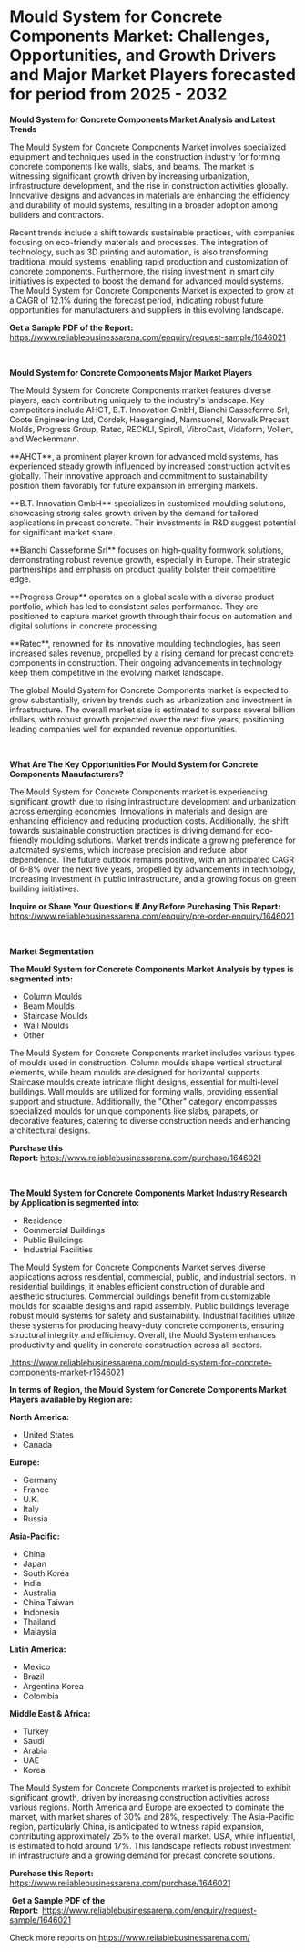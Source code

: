 <p><h1>Mould System for Concrete Components Market: Challenges, Opportunities, and Growth Drivers and Major Market Players forecasted for period from 2025 - 2032</h1></p><p><strong>Mould System for Concrete Components Market Analysis and Latest Trends</strong></p>
<p><p>The Mould System for Concrete Components Market involves specialized equipment and techniques used in the construction industry for forming concrete components like walls, slabs, and beams. The market is witnessing significant growth driven by increasing urbanization, infrastructure development, and the rise in construction activities globally. Innovative designs and advances in materials are enhancing the efficiency and durability of mould systems, resulting in a broader adoption among builders and contractors.</p><p>Recent trends include a shift towards sustainable practices, with companies focusing on eco-friendly materials and processes. The integration of technology, such as 3D printing and automation, is also transforming traditional mould systems, enabling rapid production and customization of concrete components. Furthermore, the rising investment in smart city initiatives is expected to boost the demand for advanced mould systems. The Mould System for Concrete Components Market is expected to grow at a CAGR of 12.1% during the forecast period, indicating robust future opportunities for manufacturers and suppliers in this evolving landscape.</p></p>
<p><strong>Get a Sample PDF of the Report:&nbsp;</strong> <a href="https://www.reliablebusinessarena.com/enquiry/request-sample/1646021?utm_campaign=3211&utm_medium=2&utm_source=Github&utm_content=ia&utm_term=29032025&utm_id=mould-system-for-concrete-components">https://www.reliablebusinessarena.com/enquiry/request-sample/1646021</a></p>
<p>&nbsp;</p>
<p><strong>Mould System for Concrete Components Major Market Players</strong></p>
<p><p>The Mould System for Concrete Components market features diverse players, each contributing uniquely to the industry's landscape. Key competitors include AHCT, B.T. Innovation GmbH, Bianchi Casseforme Srl, Coote Engineering Ltd, Cordek, Haegangind, Namsuonel, Norwalk Precast Molds, Progress Group, Ratec, RECKLI, Spiroll, VibroCast, Vidaform, Vollert, and Weckenmann.</p><p>**AHCT**, a prominent player known for advanced mold systems, has experienced steady growth influenced by increased construction activities globally. Their innovative approach and commitment to sustainability position them favorably for future expansion in emerging markets.</p><p>**B.T. Innovation GmbH** specializes in customized moulding solutions, showcasing strong sales growth driven by the demand for tailored applications in precast concrete. Their investments in R&D suggest potential for significant market share.</p><p>**Bianchi Casseforme Srl** focuses on high-quality formwork solutions, demonstrating robust revenue growth, especially in Europe. Their strategic partnerships and emphasis on product quality bolster their competitive edge.</p><p>**Progress Group** operates on a global scale with a diverse product portfolio, which has led to consistent sales performance. They are positioned to capture market growth through their focus on automation and digital solutions in concrete processing.</p><p>**Ratec**, renowned for its innovative moulding technologies, has seen increased sales revenue, propelled by a rising demand for precast concrete components in construction. Their ongoing advancements in technology keep them competitive in the evolving market landscape.</p><p>The global Mould System for Concrete Components market is expected to grow substantially, driven by trends such as urbanization and investment in infrastructure. The overall market size is estimated to surpass several billion dollars, with robust growth projected over the next five years, positioning leading companies well for expanded revenue opportunities.</p></p>
<p>&nbsp;</p>
<p><strong>What Are The Key Opportunities For Mould System for Concrete Components Manufacturers?</strong></p>
<p><p>The Mould System for Concrete Components market is experiencing significant growth due to rising infrastructure development and urbanization across emerging economies. Innovations in materials and design are enhancing efficiency and reducing production costs. Additionally, the shift towards sustainable construction practices is driving demand for eco-friendly moulding solutions. Market trends indicate a growing preference for automated systems, which increase precision and reduce labor dependence. The future outlook remains positive, with an anticipated CAGR of 6-8% over the next five years, propelled by advancements in technology, increasing investment in public infrastructure, and a growing focus on green building initiatives.</p></p>
<p><strong>Inquire or Share Your Questions If Any Before Purchasing This Report:</strong> <a href="https://www.reliablebusinessarena.com/enquiry/pre-order-enquiry/1646021?utm_campaign=3211&utm_medium=2&utm_source=Github&utm_content=ia&utm_term=29032025&utm_id=mould-system-for-concrete-components">https://www.reliablebusinessarena.com/enquiry/pre-order-enquiry/1646021</a></p>
<p>&nbsp;</p>
<p><strong>Market Segmentation</strong></p>
<p><strong>The Mould System for Concrete Components Market Analysis by types is segmented into:</strong></p>
<p><ul><li>Column Moulds</li><li>Beam Moulds</li><li>Staircase Moulds</li><li>Wall Moulds</li><li>Other</li></ul></p>
<p><p>The Mould System for Concrete Components market includes various types of moulds used in construction. Column moulds shape vertical structural elements, while beam moulds are designed for horizontal supports. Staircase moulds create intricate flight designs, essential for multi-level buildings. Wall moulds are utilized for forming walls, providing essential support and structure. Additionally, the "Other" category encompasses specialized moulds for unique components like slabs, parapets, or decorative features, catering to diverse construction needs and enhancing architectural designs.</p></p>
<p><strong>Purchase this Report:&nbsp;</strong><a href="https://www.reliablebusinessarena.com/purchase/1646021?utm_campaign=3211&utm_medium=2&utm_source=Github&utm_content=ia&utm_term=29032025&utm_id=mould-system-for-concrete-components">https://www.reliablebusinessarena.com/purchase/1646021</a></p>
<p>&nbsp;</p>
<p><strong>The Mould System for Concrete Components Market Industry Research by Application is segmented into:</strong></p>
<p><ul><li>Residence</li><li>Commercial Buildings</li><li>Public Buildings</li><li>Industrial Facilities</li></ul></p>
<p><p>The Mould System for Concrete Components Market serves diverse applications across residential, commercial, public, and industrial sectors. In residential buildings, it enables efficient construction of durable and aesthetic structures. Commercial buildings benefit from customizable moulds for scalable designs and rapid assembly. Public buildings leverage robust mould systems for safety and sustainability. Industrial facilities utilize these systems for producing heavy-duty concrete components, ensuring structural integrity and efficiency. Overall, the Mould System enhances productivity and quality in concrete construction across all sectors.</p></p>
<p><a href="https://www.reliablebusinessarena.com/mould-system-for-concrete-components-market-r1646021?utm_campaign=3211&utm_medium=2&utm_source=Github&utm_content=ia&utm_term=29032025&utm_id=mould-system-for-concrete-components">&nbsp;https://www.reliablebusinessarena.com/mould-system-for-concrete-components-market-r1646021</a></p>
<p><strong>In terms of Region, the Mould System for Concrete Components Market Players available by Region are:</strong></p>
<p>
    <p> <strong> North America: </strong>
        <ul>
            <li>United States</li>
            <li>Canada</li>
        </ul>
        </p> 
    <p> <strong> Europe: </strong>
        <ul>
            <li>Germany</li>
            <li>France</li>
            <li>U.K.</li>
            <li>Italy</li>
            <li>Russia</li>
        </ul>
        </p> 
    <p> <strong> Asia-Pacific: </strong>
        <ul>
            <li>China</li>
            <li>Japan</li>
            <li>South Korea</li>
            <li>India</li>
            <li>Australia</li>
            <li>China Taiwan</li>
            <li>Indonesia</li>
            <li>Thailand</li>
            <li>Malaysia</li>
        </ul>
        </p> 
    <p> <strong> Latin America: </strong>
        <ul>
            <li>Mexico</li>
            <li>Brazil</li>
            <li>Argentina Korea</li>
            <li>Colombia</li>
        </ul>
        </p> 
    <p> <strong> Middle East & Africa: </strong>
        <ul>
            <li>Turkey</li>
            <li>Saudi</li>
            <li>Arabia</li>
            <li>UAE</li>
            <li>Korea</li>
        </ul>
    </p>
    </p>
<p><p>The Mould System for Concrete Components market is projected to exhibit significant growth, driven by increasing construction activities across various regions. North America and Europe are expected to dominate the market, with market shares of 30% and 28%, respectively. The Asia-Pacific region, particularly China, is anticipated to witness rapid expansion, contributing approximately 25% to the overall market. USA, while influential, is estimated to hold around 17%. This landscape reflects robust investment in infrastructure and a growing demand for precast concrete solutions.</p></p>
<p><strong>Purchase this Report: </strong><a href="https://www.reliablebusinessarena.com/purchase/1646021?utm_campaign=3211&utm_medium=2&utm_source=Github&utm_content=ia&utm_term=29032025&utm_id=mould-system-for-concrete-components">https://www.reliablebusinessarena.com/purchase/1646021</a></p>
<p>&nbsp;<strong>Get a Sample PDF of the Report:&nbsp;&nbsp;</strong><a href="https://www.reliablebusinessarena.com/enquiry/request-sample/1646021?utm_campaign=3211&utm_medium=2&utm_source=Github&utm_content=ia&utm_term=29032025&utm_id=mould-system-for-concrete-components">https://www.reliablebusinessarena.com/enquiry/request-sample/1646021</a></p>
<p><strong></strong></p>
<p>Check more reports on <a href="https://www.reliablebusinessarena.com/?utm_campaign=3211&utm_medium=2&utm_source=Github&utm_content=ia&utm_term=29032025&utm_id=mould-system-for-concrete-components">https://www.reliablebusinessarena.com/</a></p>